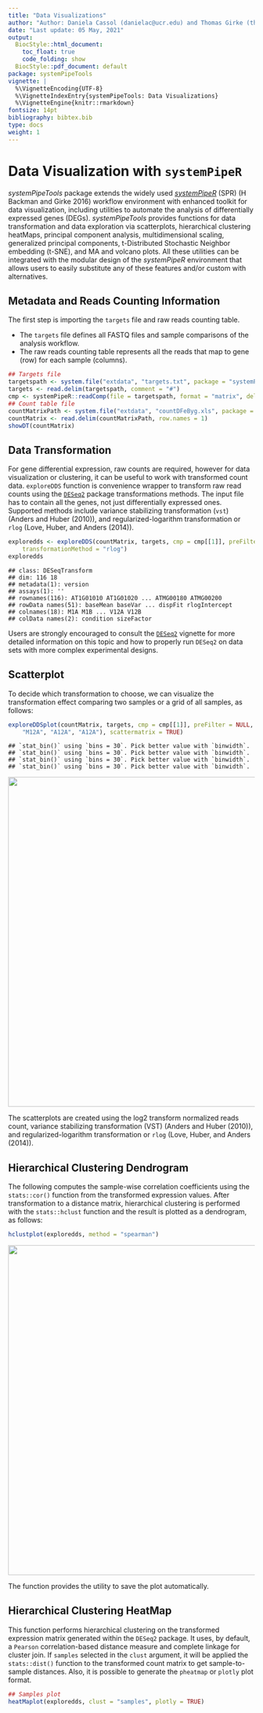 ```yaml
---
title: "Data Visualizations" 
author: "Author: Daniela Cassol (danielac@ucr.edu) and Thomas Girke (thomas.girke@ucr.edu)"
date: "Last update: 05 May, 2021" 
output:
  BiocStyle::html_document:
    toc_float: true
    code_folding: show
  BiocStyle::pdf_document: default
package: systemPipeTools
vignette: |
  %\VignetteEncoding{UTF-8}
  %\VignetteIndexEntry{systemPipeTools: Data Visualizations}
  %\VignetteEngine{knitr::rmarkdown}
fontsize: 14pt
bibliography: bibtex.bib
type: docs
weight: 1
---
```


<script src="/rmarkdown-libs/htmlwidgets/htmlwidgets.js"></script>
<script src="/rmarkdown-libs/jquery/jquery.min.js"></script>
<link href="/rmarkdown-libs/datatables-css/datatables-crosstalk.css" rel="stylesheet" />
<script src="/rmarkdown-libs/datatables-binding/datatables.js"></script>
<link href="/rmarkdown-libs/dt-core/css/jquery.dataTables.min.css" rel="stylesheet" />
<link href="/rmarkdown-libs/dt-core/css/jquery.dataTables.extra.css" rel="stylesheet" />
<script src="/rmarkdown-libs/dt-core/js/jquery.dataTables.min.js"></script>
<link href="/rmarkdown-libs/dt-ext-fixedcolumns/css/fixedColumns.dataTables.min.css" rel="stylesheet" />
<script src="/rmarkdown-libs/dt-ext-fixedcolumns/js/dataTables.fixedColumns.min.js"></script>
<link href="/rmarkdown-libs/dt-ext-scroller/css/scroller.dataTables.min.css" rel="stylesheet" />
<script src="/rmarkdown-libs/dt-ext-scroller/js/dataTables.scroller.min.js"></script>
<link href="/rmarkdown-libs/crosstalk/css/crosstalk.css" rel="stylesheet" />
<script src="/rmarkdown-libs/crosstalk/js/crosstalk.min.js"></script>
<script src="/rmarkdown-libs/htmlwidgets/htmlwidgets.js"></script>
<script src="/rmarkdown-libs/plotly-binding/plotly.js"></script>
<script src="/rmarkdown-libs/typedarray/typedarray.min.js"></script>
<script src="/rmarkdown-libs/jquery/jquery.min.js"></script>
<link href="/rmarkdown-libs/crosstalk/css/crosstalk.css" rel="stylesheet" />
<script src="/rmarkdown-libs/crosstalk/js/crosstalk.min.js"></script>
<link href="/rmarkdown-libs/plotly-htmlwidgets-css/plotly-htmlwidgets.css" rel="stylesheet" />
<script src="/rmarkdown-libs/plotly-main/plotly-latest.min.js"></script>
<style type="text/css">
pre code {
white-space: pre !important;
overflow-x: scroll !important;
word-break: keep-all !important;
word-wrap: initial !important;
}
</style>
<script type="text/javascript">
document.addEventListener("DOMContentLoaded", function() {
  document.querySelector("h1").className = "title";
});
</script>
<script type="text/javascript">
document.addEventListener("DOMContentLoaded", function() {
  var links = document.links;  
  for (var i = 0, linksLength = links.length; i < linksLength; i++)
    if (links[i].hostname != window.location.hostname)
      links[i].target = '_blank';
});
</script>

# Data Visualization with `systemPipeR`

*systemPipeTools* package extends the widely used *[systemPipeR](https://systempipe.org/)* (SPR) (H Backman and Girke 2016)
workflow environment with enhanced toolkit for data visualization,
including utilities to automate the analysis of differentially expressed genes (DEGs).
*systemPipeTools* provides functions for data transformation and data exploration via
scatterplots, hierarchical clustering heatMaps, principal component analysis,
multidimensional scaling, generalized principal components, t-Distributed
Stochastic Neighbor embedding (t-SNE), and MA and volcano plots.
All these utilities can be integrated with the modular design of the *systemPipeR*
environment that allows users to easily substitute any of these features and/or
custom with alternatives.

## Metadata and Reads Counting Information

The first step is importing the `targets` file and raw reads counting table.
- The `targets` file defines all FASTQ files and sample comparisons of the analysis workflow.
- The raw reads counting table represents all the reads that map to gene (row) for each sample (columns).

``` r
## Targets file
targetspath <- system.file("extdata", "targets.txt", package = "systemPipeR")
targets <- read.delim(targetspath, comment = "#")
cmp <- systemPipeR::readComp(file = targetspath, format = "matrix", delim = "-")
## Count table file
countMatrixPath <- system.file("extdata", "countDFeByg.xls", package = "systemPipeR")
countMatrix <- read.delim(countMatrixPath, row.names = 1)
showDT(countMatrix)
```

<div id="htmlwidget-1" style="width:100%;height:auto;" class="datatables html-widget"></div>
<script type="application/json" data-for="htmlwidget-1">{"x":{"filter":"none","extensions":["FixedColumns","Scroller"],"data":[["AT1G01010","AT1G01020","AT1G01030","AT1G01040","AT1G01050","AT1G01060","AT1G01070","AT1G01073","AT1G01080","AT1G01090","AT1G01100","AT1G01110","AT1G01115","AT2G01008","AT2G01021","AT2G01023","AT3G01010","AT3G01015","AT3G01020","AT3G01030","AT3G01040","AT3G01050","AT3G01060","AT3G01070","AT3G01080","AT3G01085","AT3G01090","AT3G01100","AT3G01120","AT3G01130","AT3G01140","AT3G01150","AT3G01160","AT3G01170","AT4G00005","AT4G00020","AT4G00026","AT4G00030","AT4G00040","AT4G00050","AT4G00060","AT4G00070","AT4G00080","AT4G00090","AT4G00100","AT4G00110","AT4G00120","AT4G00124","AT4G00130","AT4G00140","AT5G01010","AT5G01015","AT5G01020","AT5G01030","AT5G01040","AT5G01050","AT5G01060","AT5G01070","AT5G01075","AT5G01080","AT5G01090","AT5G01100","AT5G01110","AT5G01120","AT5G01130","AT5G01140","AT5G01150","AT5G01160","ATCG00020","ATCG00040","ATCG00050","ATCG00070","ATCG00080","ATCG00120","ATCG00130","ATCG00140","ATCG00150","ATCG00160","ATCG00170","ATCG00180","ATCG00190","ATCG00210","ATCG00220","ATCG00270","ATCG00280","ATCG00300","ATCG00330","ATCG00340","ATCG00350","ATCG00360","ATCG00380","ATCG00420","ATCG00430","ATCG00440","ATCG00470","ATCG00480","ATCG00490","ATCG00500","ATCG00510","ATMG00010","ATMG00030","ATMG00040","ATMG00050","ATMG00060","ATMG00070","ATMG00080","ATMG00090","ATMG00110","ATMG00120","ATMG00130","ATMG00140","ATMG00150","ATMG00160","ATMG00170","ATMG00180","ATMG00200"],[57,23,41,180,60,26,0,0,98,331,230,6,0,28,6267,0,0,0,0,0,93,31,235,0,30,0,70,38,709,54,0,37,33,33,0,4,19,69,61,12,48,0,0,21,186,22,0,0,6,8,143,16,87,31,49,4,0,0,1,0,17,162,2,0,0,0,0,28,1917,9,0,5,15,52,34,36,17,7,7,5,37,6,3,105,283,4,52,147,192,1,2,7,21,12,54,180,856,8,10,2,60,11,0,0,8,7,5,6,3,1,0,0,5,3,18,0],[244,93,98,684,127,264,0,0,379,1027,432,10,0,68,3061,14,0,0,0,0,454,121,801,8,29,0,274,132,2358,140,14,126,238,131,0,25,89,106,176,138,359,0,0,59,384,78,0,0,9,6,442,26,227,170,125,7,0,4,28,0,103,1002,26,2,0,0,0,124,1696,28,3,23,50,210,127,46,53,8,39,49,145,5,83,300,723,34,103,412,480,6,21,97,312,44,339,1191,1029,13,1,0,40,56,0,3,18,18,72,27,0,4,7,1,31,15,59,3],[201,69,73,522,102,59,2,0,179,779,516,11,0,61,7559,6,0,0,0,0,364,108,553,6,151,0,315,87,2031,149,4,186,123,161,0,6,60,255,189,20,162,0,0,89,402,75,0,0,32,30,542,11,184,91,179,5,0,0,9,0,41,754,6,0,0,0,0,119,970,10,1,14,13,113,37,60,22,3,14,22,49,1,5,165,293,5,56,222,191,6,8,18,45,12,92,369,793,4,5,0,79,38,0,4,5,20,30,7,0,0,0,0,25,5,44,1],[169,126,58,664,166,56,1,0,456,1343,458,5,0,33,2203,10,0,1,0,0,578,167,674,2,14,0,373,126,2222,131,39,170,329,212,0,66,75,121,147,117,381,0,0,88,432,147,0,0,4,11,646,17,207,219,103,3,0,0,23,0,121,1185,27,2,0,0,0,127,661,19,1,59,53,190,167,42,88,14,94,68,208,16,75,212,641,45,135,530,520,10,24,147,347,34,423,1501,871,10,1,7,35,50,0,3,47,31,120,34,14,1,5,0,72,17,62,4],[365,107,94,585,125,8,6,0,287,647,468,4,0,48,3125,0,0,0,0,0,375,104,226,5,56,0,334,100,1674,242,2,138,133,110,0,16,41,127,158,23,275,0,0,56,403,81,0,0,28,30,606,4,165,97,150,7,0,0,2,0,62,819,11,2,0,0,0,103,2258,12,0,23,34,160,74,44,26,12,22,32,95,10,25,126,403,10,50,313,366,4,10,26,36,24,102,403,977,2,15,2,43,45,0,2,19,16,25,13,0,1,2,3,26,14,24,1],[229,88,156,680,303,26,6,0,538,1831,849,17,0,53,1168,3,0,1,0,0,735,146,366,6,97,0,349,203,2310,254,0,380,126,296,0,49,43,193,282,19,406,0,0,138,966,131,0,0,16,21,1031,8,463,106,427,10,2,0,5,1,89,2267,41,4,0,0,0,238,1232,6,0,24,56,277,66,33,54,11,55,61,186,3,29,250,375,23,58,509,455,1,10,63,112,15,347,984,1161,10,2,3,35,39,0,7,21,19,41,15,1,3,2,1,46,13,58,3],[41,18,9,162,116,5,2,0,102,350,522,3,0,39,12653,0,0,0,0,0,46,43,8,0,15,0,92,28,780,84,14,45,51,51,0,5,56,73,102,63,70,0,0,42,360,42,0,0,3,7,230,15,153,22,2,0,0,0,11,0,23,24,6,0,0,0,0,60,1677,4,0,5,4,37,8,41,2,0,1,11,18,2,4,63,186,2,19,121,116,0,0,7,8,2,19,73,592,0,2,1,89,19,0,2,4,8,11,5,0,1,0,0,8,6,27,2],[38,25,13,163,180,2,4,0,211,524,634,3,0,38,12386,1,0,0,0,0,76,55,59,0,25,0,139,50,1217,116,14,95,80,54,0,11,66,124,114,45,119,3,0,66,440,40,0,0,2,13,334,58,221,27,2,0,0,0,11,0,36,99,8,0,0,0,0,76,1184,6,0,1,7,42,20,18,16,1,6,15,22,2,2,59,190,4,13,152,168,0,3,11,9,1,30,163,681,2,1,0,35,37,0,4,9,4,9,3,0,1,2,0,16,8,26,2],[152,20,8,249,139,0,5,0,79,323,926,5,0,97,9799,0,0,0,0,0,80,52,13,0,72,0,148,74,1176,160,21,67,92,73,0,11,93,157,185,151,122,0,0,78,656,48,0,0,3,20,461,2,260,57,11,0,0,0,8,0,39,188,4,0,0,0,0,83,1201,0,0,1,11,41,7,23,5,0,6,2,15,2,0,56,132,2,23,75,122,0,2,4,10,4,22,93,475,4,0,0,117,31,0,5,1,5,12,7,2,1,3,0,19,9,33,0],[46,5,6,66,37,0,2,0,42,140,183,2,0,23,10386,1,0,0,0,0,23,21,1,0,7,0,48,19,270,27,7,14,20,22,0,1,12,21,48,8,43,0,0,22,113,12,0,0,1,3,109,10,50,29,2,3,0,0,1,0,13,42,0,0,0,0,0,33,1261,4,0,2,3,42,15,26,4,0,4,5,4,6,1,65,138,9,17,106,126,2,4,6,4,0,12,54,749,6,1,0,30,4,0,0,0,2,3,1,0,0,0,0,2,0,7,0],[294,88,36,697,236,0,5,0,150,600,1333,1,0,82,9414,3,0,2,0,0,162,112,14,0,57,0,236,126,1737,341,15,126,178,132,0,23,146,209,317,158,210,0,0,191,1005,46,0,0,12,22,731,0,423,100,7,0,0,0,12,0,68,277,5,0,0,0,0,128,1192,1,0,2,9,52,9,28,8,3,1,7,22,2,3,83,172,4,25,112,112,1,0,11,14,6,29,110,446,2,4,3,101,56,0,5,10,9,20,14,0,1,1,0,36,9,44,2],[405,151,147,1060,679,4,13,0,551,1693,2401,16,0,112,3265,4,0,0,0,0,260,292,41,2,33,0,468,280,2768,376,50,299,278,112,0,36,175,337,471,169,463,2,0,334,1831,107,0,0,12,13,1229,53,903,127,12,3,0,0,32,0,168,146,33,0,0,0,0,266,398,6,0,4,11,75,26,18,18,3,17,11,67,2,3,71,176,7,28,163,186,2,7,18,23,4,52,345,493,0,4,0,43,88,0,8,25,18,39,14,4,11,4,0,54,20,53,2],[117,43,32,338,362,89,9,0,250,800,762,7,0,142,6908,6,0,0,0,0,143,53,103,0,27,0,257,128,1998,110,52,130,65,95,0,19,38,245,362,472,298,0,0,74,703,51,0,0,5,23,449,6,732,62,2,0,0,0,12,0,46,42,2,2,0,0,0,157,1406,8,0,11,6,51,13,9,5,0,5,13,28,2,2,100,126,2,2,128,194,1,3,12,30,2,63,270,445,2,0,0,64,6,0,1,9,18,6,7,0,0,5,1,21,7,25,1],[139,74,29,604,746,203,43,0,612,1662,1805,38,0,230,3676,2,0,0,0,0,131,211,178,4,34,0,390,194,1861,323,81,191,125,93,0,28,132,397,598,499,414,1,0,166,1319,117,0,0,11,29,861,65,1008,100,2,0,0,2,29,0,128,80,35,0,0,0,0,274,473,0,0,3,16,91,32,23,13,0,5,19,51,2,7,65,167,1,26,121,132,1,0,8,23,1,65,346,377,0,0,0,75,49,0,2,20,16,23,25,1,5,7,0,29,10,26,0],[132,33,12,360,194,118,8,0,78,281,761,4,0,85,11154,2,0,0,0,0,79,87,39,2,88,0,176,121,781,184,19,74,59,80,0,11,52,164,203,239,176,0,0,91,600,37,0,0,6,13,599,2,265,70,0,0,0,0,5,0,41,85,0,0,0,0,0,91,1136,0,0,6,11,34,12,38,10,0,2,9,9,2,2,48,135,3,15,88,108,1,0,2,6,3,25,82,429,2,0,0,114,23,0,5,6,4,10,2,0,4,0,0,16,6,17,0],[64,18,9,80,50,24,0,0,26,122,102,0,0,18,3301,0,0,0,0,0,34,25,6,0,13,0,32,24,219,51,13,20,26,19,0,1,13,22,37,12,48,0,0,20,106,10,0,0,1,2,121,1,95,21,2,0,0,0,3,0,14,33,0,0,0,0,0,38,1860,8,0,3,4,40,26,13,0,0,1,4,1,5,0,61,259,1,28,147,176,2,3,21,11,0,17,84,662,2,2,1,23,15,0,2,9,3,1,3,1,1,0,0,5,0,8,0],[230,43,70,203,214,62,9,0,78,391,627,0,0,100,9421,5,0,0,0,0,105,43,52,0,56,0,127,79,734,97,18,70,28,61,0,4,33,92,112,178,140,0,0,93,565,17,0,0,1,5,331,4,283,29,0,0,0,0,9,0,33,155,4,0,0,0,0,118,1336,0,0,8,4,27,5,8,8,6,2,10,7,1,4,52,112,1,10,81,106,1,0,8,19,3,37,140,440,2,2,0,66,10,0,7,7,5,13,7,0,3,6,1,16,0,28,2],[120,31,85,171,181,32,1,0,55,273,476,4,0,46,8486,2,0,0,0,0,55,24,24,0,33,0,76,45,291,98,12,42,39,29,0,4,26,57,69,59,62,0,0,51,362,17,0,0,1,5,207,3,195,28,1,0,0,0,4,0,17,67,3,0,0,0,0,86,1236,3,0,1,5,39,14,31,12,0,2,2,18,5,1,48,172,0,14,118,118,0,7,0,8,1,19,116,529,4,0,0,46,18,0,3,3,4,5,6,0,0,2,2,12,2,10,0]],"container":"<table class=\"display\">\n  <thead>\n    <tr>\n      <th> <\/th>\n      <th>M1A<\/th>\n      <th>M1B<\/th>\n      <th>A1A<\/th>\n      <th>A1B<\/th>\n      <th>V1A<\/th>\n      <th>V1B<\/th>\n      <th>M6A<\/th>\n      <th>M6B<\/th>\n      <th>A6A<\/th>\n      <th>A6B<\/th>\n      <th>V6A<\/th>\n      <th>V6B<\/th>\n      <th>M12A<\/th>\n      <th>M12B<\/th>\n      <th>A12A<\/th>\n      <th>A12B<\/th>\n      <th>V12A<\/th>\n      <th>V12B<\/th>\n    <\/tr>\n  <\/thead>\n<\/table>","options":{"scrollX":true,"fixedColumns":true,"deferRender":true,"scrollY":200,"scroller":true,"columnDefs":[{"className":"dt-right","targets":[1,2,3,4,5,6,7,8,9,10,11,12,13,14,15,16,17,18]},{"orderable":false,"targets":0}],"order":[],"autoWidth":false,"orderClasses":false}},"evals":[],"jsHooks":[]}</script>

## Data Transformation

For gene differential expression, raw counts are required, however for data
visualization or clustering, it can be useful to work with transformed count data.
`exploreDDS` function is convenience wrapper to transform raw read counts using the
[`DESeq2`](@Love2014-sh) package transformations methods. The input file
has to contain all the genes, not just differentially expressed ones. Supported
methods include variance stabilizing transformation (`vst`) (Anders and Huber (2010)), and
regularized-logarithm transformation or `rlog` (Love, Huber, and Anders (2014)).

``` r
exploredds <- exploreDDS(countMatrix, targets, cmp = cmp[[1]], preFilter = NULL, 
    transformationMethod = "rlog")
exploredds
```

    ## class: DESeqTransform 
    ## dim: 116 18 
    ## metadata(1): version
    ## assays(1): ''
    ## rownames(116): AT1G01010 AT1G01020 ... ATMG00180 ATMG00200
    ## rowData names(51): baseMean baseVar ... dispFit rlogIntercept
    ## colnames(18): M1A M1B ... V12A V12B
    ## colData names(2): condition sizeFactor

Users are strongly encouraged to consult the [`DESeq2`](@Love2014-sh) vignette for
more detailed information on this topic and how to properly run `DESeq2` on data
sets with more complex experimental designs.

## Scatterplot

To decide which transformation to choose, we can visualize the transformation effect
comparing two samples or a grid of all samples, as follows:

``` r
exploreDDSplot(countMatrix, targets, cmp = cmp[[1]], preFilter = NULL, samples = c("M12A", 
    "M12A", "A12A", "A12A"), scattermatrix = TRUE)
```

    ## `stat_bin()` using `bins = 30`. Pick better value with `binwidth`.
    ## `stat_bin()` using `bins = 30`. Pick better value with `binwidth`.
    ## `stat_bin()` using `bins = 30`. Pick better value with `binwidth`.
    ## `stat_bin()` using `bins = 30`. Pick better value with `binwidth`.

<img src="/en/sp/spt/systemPipeTools_files/figure-html/exploreDDSplot-1.png" width="672" />

The scatterplots are created using the log2 transform normalized reads count,
variance stabilizing transformation (VST) (Anders and Huber (2010)), and
regularized-logarithm transformation or `rlog` (Love, Huber, and Anders (2014)).

## Hierarchical Clustering Dendrogram

The following computes the sample-wise correlation coefficients using the `stats::cor()`
function from the transformed expression values. After transformation to a
distance matrix, hierarchical clustering is performed with the `stats::hclust`
function and the result is plotted as a dendrogram, as follows:

``` r
hclustplot(exploredds, method = "spearman")
```

<img src="/en/sp/spt/systemPipeTools_files/figure-html/hclustplot-1.png" width="672" />

The function provides the utility to save the plot automatically.

## Hierarchical Clustering HeatMap

This function performs hierarchical clustering on the transformed expression
matrix generated within the `DESeq2` package. It uses, by default, a `Pearson`
correlation-based distance measure and complete linkage for cluster join.
If `samples` selected in the `clust` argument, it will be applied the `stats::dist()`
function to the transformed count matrix to get sample-to-sample distances. Also,
it is possible to generate the `pheatmap` or `plotly` plot format.

``` r
## Samples plot
heatMaplot(exploredds, clust = "samples", plotly = TRUE)
```

<div id="htmlwidget-2" style="width:672px;height:480px;" class="plotly html-widget"></div>
<script type="application/json" data-for="htmlwidget-2">{"x":{"visdat":{"34341250a552":["function () ","plotlyVisDat"]},"cur_data":"34341250a552","attrs":{"34341250a552":{"x":["M1A","M1B","A1A","A1B","V1A","V1B","M6A","M6B","A6A","A6B","V6A","V6B","M12A","M12B","A12A","A12B","V12A","V12B"],"y":["M1A","M1B","A1A","A1B","V1A","V1B","M6A","M6B","A6A","A6B","V6A","V6B","M12A","M12B","A12A","A12B","V12A","V12B"],"z":[[0,7.04650716301563,5.70678310405774,8.20976445672658,5.82667776225818,7.3279781790244,8.39986657356742,8.16733063204217,9.58637200173571,7.68841587215867,10.1640441508758,10.7676019921496,10.0039632569807,11.32498784981,9.8146750121175,7.74473230078491,9.45716343166999,7.95378561107353],[7.04650716301563,0,6.66154862259465,4.25865887783483,6.67960023884926,6.26668680998727,9.91630309634838,9.25451827523275,10.9564120825428,9.93575571094716,11.099388064366,10.6754670535994,9.90683653800534,10.9561298226477,10.7399675586854,9.18116169782986,9.77109863659917,9.40323019102986],[5.70678310405774,6.66154862259465,0,7.98994675562316,4.94593038167375,5.72836463615867,8.11235158724083,7.65256178153187,8.15065142907597,8.76007256265634,8.30988507282082,8.91309701678265,8.66629724080143,9.82426010379448,8.30870129249907,8.54268071001664,8.35323474316893,7.70897398227057],[8.20976445672658,4.25865887783483,7.98994675562316,0,6.99532785790822,6.43469620310431,10.4096764476556,9.51652950962973,11.1939050957909,10.4627147426448,11.1689702900908,10.546647320753,10.5708484745604,11.5547562063225,11.6160197603858,9.88406363111819,10.7020155017471,10.4675703563444],[5.82667776225818,6.67960023884926,4.94593038167375,6.99532785790822,0,4.8575131388009,8.46288752842871,8.0319315058583,8.726172089783,8.73161790330149,8.27286514155669,8.88152783442813,9.62675093908279,10.8109068917939,9.50867890759956,8.56129430593498,9.21166728284744,8.48571139105286],[7.3279781790244,6.26668680998727,5.72836463615867,6.43469620310431,4.8575131388009,0,10.051631844146,8.92833694901717,9.88801350128227,10.1968579735558,9.80606329541741,9.47694677716336,10.2032985748696,10.9502439173503,10.7118343889731,10.2485736407499,9.95124988126944,9.6455696901528],[8.39986657356742,9.91630309634838,8.11235158724083,10.4096764476556,8.46288752842871,10.051631844146,0,4.32289188181976,5.45401419571659,6.66929785847857,5.82333805363524,6.89960979808065,6.60846441830892,7.49378480640748,6.09490379797155,6.92856692552639,6.73658240504653,6.04084631483171],[8.16733063204217,9.25451827523275,7.65256178153187,9.51652950962973,8.0319315058583,8.92833694901717,4.32289188181976,0,5.86548263173596,6.92170483627566,6.43771467140554,5.936553276735,6.66918890392232,7.10201521498403,6.87338305585792,7.70858313971616,6.93977726065822,6.12205683109543],[9.58637200173571,10.9564120825428,8.15065142907597,11.1939050957909,8.726172089783,9.88801350128227,5.45401419571659,5.86548263173596,0,8.10337075683393,4.02970654063498,6.37598537189006,6.96355226928132,7.79890861008178,5.50539366529938,8.64913887544163,6.82883422186719,6.22801929982399],[7.68841587215867,9.93575571094716,8.76007256265634,10.4627147426448,8.73161790330149,10.1968579735558,6.66929785847857,6.92170483627566,8.10337075683393,0,9.22853479532283,10.1030591897721,9.35527845594351,11.0912154866989,8.92785474831708,6.32121021712703,9.14034499886722,7.20502415178336],[10.1640441508758,11.099388064366,8.30988507282082,11.1689702900908,8.27286514155669,9.80606329541741,5.82333805363524,6.43771467140554,4.02970654063498,9.22853479532283,0,5.40796455622463,7.23562402229216,8.05893271349359,5.83000947413891,8.94623155465764,6.52802367477244,6.94139936721835],[10.7676019921496,10.6754670535994,8.91309701678265,10.546647320753,8.88152783442813,9.47694677716336,6.89960979808065,5.936553276735,6.37598537189006,10.1030591897721,5.40796455622463,0,7.14309602773391,6.1610771391521,7.4911181113735,10.0381028337193,7.56298264238769,7.68916986877059],[10.0039632569807,9.90683653800534,8.66629724080143,10.5708484745604,9.62675093908279,10.2032985748696,6.60846441830892,6.66918890392232,6.96355226928132,9.35527845594351,7.23562402229216,7.14309602773391,0,5.69259437645614,5.58694500597765,8.50447659713418,5.53119139458227,6.33933832045536],[11.32498784981,10.9561298226477,9.82426010379448,11.5547562063225,10.8109068917939,10.9502439173503,7.49378480640748,7.10201521498403,7.79890861008178,11.0912154866989,8.05893271349359,6.1610771391521,5.69259437645614,0,6.42494730487994,10.5078546330517,7.19994521380774,7.82561653509729],[9.8146750121175,10.7399675586854,8.30870129249907,11.6160197603858,9.50867890759956,10.7118343889731,6.09490379797155,6.87338305585792,5.50539366529938,8.92785474831708,5.83000947413891,7.4911181113735,5.58694500597765,6.42494730487994,0,8.18110233128943,5.25899641633563,5.72577800197228],[7.74473230078491,9.18116169782986,8.54268071001664,9.88406363111819,8.56129430593498,10.2485736407499,6.92856692552639,7.70858313971616,8.64913887544163,6.32121021712703,8.94623155465764,10.0381028337193,8.50447659713418,10.5078546330517,8.18110233128943,0,7.99272460895717,6.58008064549415],[9.45716343166999,9.77109863659917,8.35323474316893,10.7020155017471,9.21166728284744,9.95124988126944,6.73658240504653,6.93977726065822,6.82883422186719,9.14034499886722,6.52802367477244,7.56298264238769,5.53119139458227,7.19994521380774,5.25899641633563,7.99272460895717,0,5.56397338345294],[7.95378561107353,9.40323019102986,7.70897398227057,10.4675703563444,8.48571139105286,9.6455696901528,6.04084631483171,6.12205683109543,6.22801929982399,7.20502415178336,6.94139936721835,7.68916986877059,6.33933832045536,7.82561653509729,5.72577800197228,6.58008064549415,5.56397338345294,0]],"alpha_stroke":1,"sizes":[10,100],"spans":[1,20],"type":"heatmap"}},"layout":{"margin":{"b":40,"l":60,"t":25,"r":10},"xaxis":{"domain":[0,1],"automargin":true,"title":[]},"yaxis":{"domain":[0,1],"automargin":true,"title":[]},"scene":{"zaxis":{"title":[]}},"hovermode":"closest","showlegend":false,"legend":{"yanchor":"top","y":0.5}},"source":"A","config":{"showSendToCloud":false},"data":[{"colorbar":{"title":"","ticklen":2,"len":0.5,"lenmode":"fraction","y":1,"yanchor":"top"},"colorscale":[["0","rgba(68,1,84,1)"],["0.0416666666666667","rgba(70,19,97,1)"],["0.0833333333333333","rgba(72,32,111,1)"],["0.125","rgba(71,45,122,1)"],["0.166666666666667","rgba(68,58,128,1)"],["0.208333333333333","rgba(64,70,135,1)"],["0.25","rgba(60,82,138,1)"],["0.291666666666667","rgba(56,93,140,1)"],["0.333333333333333","rgba(49,104,142,1)"],["0.375","rgba(46,114,142,1)"],["0.416666666666667","rgba(42,123,142,1)"],["0.458333333333333","rgba(38,133,141,1)"],["0.5","rgba(37,144,140,1)"],["0.541666666666667","rgba(33,154,138,1)"],["0.583333333333333","rgba(39,164,133,1)"],["0.625","rgba(47,174,127,1)"],["0.666666666666667","rgba(53,183,121,1)"],["0.708333333333333","rgba(79,191,110,1)"],["0.75","rgba(98,199,98,1)"],["0.791666666666667","rgba(119,207,85,1)"],["0.833333333333333","rgba(147,214,70,1)"],["0.875","rgba(172,220,52,1)"],["0.916666666666667","rgba(199,225,42,1)"],["0.958333333333333","rgba(226,228,40,1)"],["1","rgba(253,231,37,1)"]],"showscale":true,"x":["M1A","M1B","A1A","A1B","V1A","V1B","M6A","M6B","A6A","A6B","V6A","V6B","M12A","M12B","A12A","A12B","V12A","V12B"],"y":["M1A","M1B","A1A","A1B","V1A","V1B","M6A","M6B","A6A","A6B","V6A","V6B","M12A","M12B","A12A","A12B","V12A","V12B"],"z":[[0,7.04650716301563,5.70678310405774,8.20976445672658,5.82667776225818,7.3279781790244,8.39986657356742,8.16733063204217,9.58637200173571,7.68841587215867,10.1640441508758,10.7676019921496,10.0039632569807,11.32498784981,9.8146750121175,7.74473230078491,9.45716343166999,7.95378561107353],[7.04650716301563,0,6.66154862259465,4.25865887783483,6.67960023884926,6.26668680998727,9.91630309634838,9.25451827523275,10.9564120825428,9.93575571094716,11.099388064366,10.6754670535994,9.90683653800534,10.9561298226477,10.7399675586854,9.18116169782986,9.77109863659917,9.40323019102986],[5.70678310405774,6.66154862259465,0,7.98994675562316,4.94593038167375,5.72836463615867,8.11235158724083,7.65256178153187,8.15065142907597,8.76007256265634,8.30988507282082,8.91309701678265,8.66629724080143,9.82426010379448,8.30870129249907,8.54268071001664,8.35323474316893,7.70897398227057],[8.20976445672658,4.25865887783483,7.98994675562316,0,6.99532785790822,6.43469620310431,10.4096764476556,9.51652950962973,11.1939050957909,10.4627147426448,11.1689702900908,10.546647320753,10.5708484745604,11.5547562063225,11.6160197603858,9.88406363111819,10.7020155017471,10.4675703563444],[5.82667776225818,6.67960023884926,4.94593038167375,6.99532785790822,0,4.8575131388009,8.46288752842871,8.0319315058583,8.726172089783,8.73161790330149,8.27286514155669,8.88152783442813,9.62675093908279,10.8109068917939,9.50867890759956,8.56129430593498,9.21166728284744,8.48571139105286],[7.3279781790244,6.26668680998727,5.72836463615867,6.43469620310431,4.8575131388009,0,10.051631844146,8.92833694901717,9.88801350128227,10.1968579735558,9.80606329541741,9.47694677716336,10.2032985748696,10.9502439173503,10.7118343889731,10.2485736407499,9.95124988126944,9.6455696901528],[8.39986657356742,9.91630309634838,8.11235158724083,10.4096764476556,8.46288752842871,10.051631844146,0,4.32289188181976,5.45401419571659,6.66929785847857,5.82333805363524,6.89960979808065,6.60846441830892,7.49378480640748,6.09490379797155,6.92856692552639,6.73658240504653,6.04084631483171],[8.16733063204217,9.25451827523275,7.65256178153187,9.51652950962973,8.0319315058583,8.92833694901717,4.32289188181976,0,5.86548263173596,6.92170483627566,6.43771467140554,5.936553276735,6.66918890392232,7.10201521498403,6.87338305585792,7.70858313971616,6.93977726065822,6.12205683109543],[9.58637200173571,10.9564120825428,8.15065142907597,11.1939050957909,8.726172089783,9.88801350128227,5.45401419571659,5.86548263173596,0,8.10337075683393,4.02970654063498,6.37598537189006,6.96355226928132,7.79890861008178,5.50539366529938,8.64913887544163,6.82883422186719,6.22801929982399],[7.68841587215867,9.93575571094716,8.76007256265634,10.4627147426448,8.73161790330149,10.1968579735558,6.66929785847857,6.92170483627566,8.10337075683393,0,9.22853479532283,10.1030591897721,9.35527845594351,11.0912154866989,8.92785474831708,6.32121021712703,9.14034499886722,7.20502415178336],[10.1640441508758,11.099388064366,8.30988507282082,11.1689702900908,8.27286514155669,9.80606329541741,5.82333805363524,6.43771467140554,4.02970654063498,9.22853479532283,0,5.40796455622463,7.23562402229216,8.05893271349359,5.83000947413891,8.94623155465764,6.52802367477244,6.94139936721835],[10.7676019921496,10.6754670535994,8.91309701678265,10.546647320753,8.88152783442813,9.47694677716336,6.89960979808065,5.936553276735,6.37598537189006,10.1030591897721,5.40796455622463,0,7.14309602773391,6.1610771391521,7.4911181113735,10.0381028337193,7.56298264238769,7.68916986877059],[10.0039632569807,9.90683653800534,8.66629724080143,10.5708484745604,9.62675093908279,10.2032985748696,6.60846441830892,6.66918890392232,6.96355226928132,9.35527845594351,7.23562402229216,7.14309602773391,0,5.69259437645614,5.58694500597765,8.50447659713418,5.53119139458227,6.33933832045536],[11.32498784981,10.9561298226477,9.82426010379448,11.5547562063225,10.8109068917939,10.9502439173503,7.49378480640748,7.10201521498403,7.79890861008178,11.0912154866989,8.05893271349359,6.1610771391521,5.69259437645614,0,6.42494730487994,10.5078546330517,7.19994521380774,7.82561653509729],[9.8146750121175,10.7399675586854,8.30870129249907,11.6160197603858,9.50867890759956,10.7118343889731,6.09490379797155,6.87338305585792,5.50539366529938,8.92785474831708,5.83000947413891,7.4911181113735,5.58694500597765,6.42494730487994,0,8.18110233128943,5.25899641633563,5.72577800197228],[7.74473230078491,9.18116169782986,8.54268071001664,9.88406363111819,8.56129430593498,10.2485736407499,6.92856692552639,7.70858313971616,8.64913887544163,6.32121021712703,8.94623155465764,10.0381028337193,8.50447659713418,10.5078546330517,8.18110233128943,0,7.99272460895717,6.58008064549415],[9.45716343166999,9.77109863659917,8.35323474316893,10.7020155017471,9.21166728284744,9.95124988126944,6.73658240504653,6.93977726065822,6.82883422186719,9.14034499886722,6.52802367477244,7.56298264238769,5.53119139458227,7.19994521380774,5.25899641633563,7.99272460895717,0,5.56397338345294],[7.95378561107353,9.40323019102986,7.70897398227057,10.4675703563444,8.48571139105286,9.6455696901528,6.04084631483171,6.12205683109543,6.22801929982399,7.20502415178336,6.94139936721835,7.68916986877059,6.33933832045536,7.82561653509729,5.72577800197228,6.58008064549415,5.56397338345294,0]],"type":"heatmap","xaxis":"x","yaxis":"y","frame":null}],"highlight":{"on":"plotly_click","persistent":false,"dynamic":false,"selectize":false,"opacityDim":0.2,"selected":{"opacity":1},"debounce":0},"shinyEvents":["plotly_hover","plotly_click","plotly_selected","plotly_relayout","plotly_brushed","plotly_brushing","plotly_clickannotation","plotly_doubleclick","plotly_deselect","plotly_afterplot","plotly_sunburstclick"],"base_url":"https://plot.ly"},"evals":[],"jsHooks":[]}</script>

If `ind` selected in the `clust` argument, it is necessary to provide the list of
differentially expressed genes for the `exploredds` subset.

``` r
## Individuals genes identified in DEG analysis DEG analysis with `systemPipeR`
degseqDF <- systemPipeR::run_DESeq2(countDF = countMatrix, targets = targets, cmp = cmp[[1]], 
    independent = FALSE)
DEG_list <- systemPipeR::filterDEGs(degDF = degseqDF, filter = c(Fold = 2, FDR = 10))
```

<img src="/en/sp/spt/systemPipeTools_files/figure-html/heatMaplot_DEG-1.png" width="672" />

``` r
### Plot
heatMaplot(exploredds, clust = "ind", DEGlist = unique(as.character(unlist(DEG_list[[1]]))))
```

<img src="/en/sp/spt/systemPipeTools_files/figure-html/heatMaplot_DEG-2.png" width="672" />

The function provides the utility to save the plot automatically.

## Principal Component Analysis

This function plots a Principal Component Analysis (PCA) from transformed expression
matrix. This plot shows samples variation based on the expression values and
identifies batch effects.

``` r
PCAplot(exploredds, plotly = FALSE)
```

<img src="/en/sp/spt/systemPipeTools_files/figure-html/PCAplot-1.png" width="672" />

The function provides the utility to save the plot automatically.

## Multidimensional scaling with `MDSplot`

This function computes and plots multidimensional scaling analysis for dimension
reduction of count expression matrix. Internally, it is applied the `stats::dist()`
function to the transformed count matrix to get sample-to-sample distances.

``` r
MDSplot(exploredds, plotly = FALSE)
```

<img src="/en/sp/spt/systemPipeTools_files/figure-html/MDSplot-1.png" width="672" />

The function provides the utility to save the plot automatically.

## Dimension Reduction with `GLMplot`

This function computes and plots generalized principal components analysis for
dimension reduction of count expression matrix.

``` r
exploredds_r <- exploreDDS(countMatrix, targets, cmp = cmp[[1]], preFilter = NULL, 
    transformationMethod = "raw")
GLMplot(exploredds_r, plotly = FALSE)
```

<img src="/en/sp/spt/systemPipeTools_files/figure-html/GLMplot-1.png" width="672" />

The function provides the utility to save the plot automatically.

## MA plot

This function plots log2 fold changes (y-axis) versus the mean of normalized
counts (on the x-axis). Statistically significant features are colored.

``` r
MAplot(degseqDF, comparison = "M12-A12", filter = c(Fold = 1, FDR = 20), genes = "ATCG00280")
```

<img src="/en/sp/spt/systemPipeTools_files/figure-html/MAplot-1.png" width="672" />

The function provides the utility to save the plot automatically.

## t-Distributed Stochastic Neighbor embedding with `tSNEplot`

This function computes and plots t-Distributed Stochastic Neighbor embedding (t-SNE)
analysis for unsupervised nonlinear dimensionality reduction of count expression
matrix. Internally, it is applied the `Rtsne::Rtsne()` (Krijthe 2015) function, using the exact
t-SNE computing with `theta=0.0`.

``` r
tSNEplot(countMatrix, targets, perplexity = 5)
```

<img src="/en/sp/spt/systemPipeTools_files/figure-html/tSNEplot-1.png" width="672" />

## Volcano plot

A simple function that shows statistical significance (`p-value`) versus magnitude
of change (`log2 fold change`).

``` r
volcanoplot(degseqDF, comparison = "M12-A12", filter = c(Fold = 1, FDR = 20), genes = "ATCG00280")
```

<img src="/en/sp/spt/systemPipeTools_files/figure-html/volcanoplot-1.png" width="672" />

# Version information

``` r
sessionInfo()
```

    ## R Under development (unstable) (2021-02-04 r79940)
    ## Platform: x86_64-pc-linux-gnu (64-bit)
    ## Running under: Ubuntu 20.04.2 LTS
    ## 
    ## Matrix products: default
    ## BLAS:   /usr/lib/x86_64-linux-gnu/blas/libblas.so.3.9.0
    ## LAPACK: /home/dcassol/src/R-devel/lib/libRlapack.so
    ## 
    ## locale:
    ##  [1] LC_CTYPE=en_US.UTF-8       LC_NUMERIC=C              
    ##  [3] LC_TIME=en_US.UTF-8        LC_COLLATE=en_US.UTF-8    
    ##  [5] LC_MONETARY=en_US.UTF-8    LC_MESSAGES=en_US.UTF-8   
    ##  [7] LC_PAPER=en_US.UTF-8       LC_NAME=C                 
    ##  [9] LC_ADDRESS=C               LC_TELEPHONE=C            
    ## [11] LC_MEASUREMENT=en_US.UTF-8 LC_IDENTIFICATION=C       
    ## 
    ## attached base packages:
    ## [1] stats4    parallel  stats     graphics  grDevices utils     datasets 
    ## [8] methods   base     
    ## 
    ## other attached packages:
    ##  [1] systemPipeR_1.25.11         ShortRead_1.49.2           
    ##  [3] GenomicAlignments_1.27.2    SummarizedExperiment_1.21.3
    ##  [5] Biobase_2.51.0              MatrixGenerics_1.3.1       
    ##  [7] matrixStats_0.58.0          BiocParallel_1.25.5        
    ##  [9] Rsamtools_2.7.2             Biostrings_2.59.2          
    ## [11] XVector_0.31.1              GenomicRanges_1.43.4       
    ## [13] GenomeInfoDb_1.27.11        IRanges_2.25.9             
    ## [15] S4Vectors_0.29.15           BiocGenerics_0.37.2        
    ## [17] systemPipeTools_0.9.1       BiocStyle_2.19.2           
    ## 
    ## loaded via a namespace (and not attached):
    ##   [1] backports_1.2.1          BiocFileCache_1.99.6     plyr_1.8.6              
    ##   [4] lazyeval_0.2.2           splines_4.1.0            crosstalk_1.1.1         
    ##   [7] ggplot2_3.3.3            digest_0.6.27            htmltools_0.5.1.1       
    ##  [10] fansi_0.4.2              magrittr_2.0.1           checkmate_2.0.0         
    ##  [13] memoise_2.0.0            BSgenome_1.59.2          base64url_1.4           
    ##  [16] limma_3.47.12            annotate_1.69.2          prettyunits_1.1.1       
    ##  [19] jpeg_0.1-8.1             colorspace_2.0-0         blob_1.2.1              
    ##  [22] rappdirs_0.3.3           ggrepel_0.9.1            xfun_0.22               
    ##  [25] dplyr_1.0.5              crayon_1.4.1             RCurl_1.98-1.3          
    ##  [28] jsonlite_1.7.2           genefilter_1.73.1        VariantAnnotation_1.37.1
    ##  [31] brew_1.0-6               survival_3.2-10          ape_5.4-1               
    ##  [34] glue_1.4.2               gtable_0.3.0             zlibbioc_1.37.0         
    ##  [37] DelayedArray_0.17.10     V8_3.4.0                 scales_1.1.1            
    ##  [40] pheatmap_1.0.12          DBI_1.1.1                GGally_2.1.1            
    ##  [43] edgeR_3.33.3             Rcpp_1.0.6               viridisLite_0.4.0       
    ##  [46] xtable_1.8-4             progress_1.2.2           tidytree_0.3.3          
    ##  [49] bit_4.0.4                rsvg_2.1.1               DT_0.18                 
    ##  [52] htmlwidgets_1.5.3        httr_1.4.2               RColorBrewer_1.1-2      
    ##  [55] ellipsis_0.3.1           farver_2.1.0             pkgconfig_2.0.3         
    ##  [58] reshape_0.8.8            XML_3.99-0.6             dbplyr_2.1.1            
    ##  [61] sass_0.3.1               locfit_1.5-9.4           utf8_1.2.1              
    ##  [64] labeling_0.4.2           later_1.1.0.1            tidyselect_1.1.0        
    ##  [67] rlang_0.4.10             AnnotationDbi_1.53.1     munsell_0.5.0           
    ##  [70] tools_4.1.0              cachem_1.0.4             generics_0.1.0          
    ##  [73] RSQLite_2.2.7            evaluate_0.14            stringr_1.4.0           
    ##  [76] fastmap_1.1.0            yaml_2.2.1               ggtree_2.5.2            
    ##  [79] knitr_1.32               bit64_4.0.5              purrr_0.3.4             
    ##  [82] KEGGREST_1.31.1          nlme_3.1-152             mime_0.10               
    ##  [85] formatR_1.9              aplot_0.0.6              biomaRt_2.47.7          
    ##  [88] compiler_4.1.0           filelock_1.0.2           plotly_4.9.3            
    ##  [91] curl_4.3                 png_0.1-7                treeio_1.15.7           
    ##  [94] tibble_3.1.1             geneplotter_1.69.0       bslib_0.2.4             
    ##  [97] stringi_1.5.3            highr_0.9                blogdown_1.3            
    ## [100] GenomicFeatures_1.43.8   lattice_0.20-41          Matrix_1.3-2            
    ## [103] glmpca_0.2.0             vctrs_0.3.7              pillar_1.6.0            
    ## [106] lifecycle_1.0.0          BiocManager_1.30.12      jquerylib_0.1.3         
    ## [109] data.table_1.14.0        bitops_1.0-6             httpuv_1.5.5            
    ## [112] rtracklayer_1.51.5       patchwork_1.1.1          BiocIO_1.1.2            
    ## [115] R6_2.5.0                 latticeExtra_0.6-29      hwriter_1.3.2           
    ## [118] promises_1.2.0.1         bookdown_0.22            codetools_0.2-18        
    ## [121] MASS_7.3-53.1            assertthat_0.2.1         rjson_0.2.20            
    ## [124] DESeq2_1.31.18           withr_2.4.2              batchtools_0.9.15       
    ## [127] GenomeInfoDbData_1.2.4   hms_1.0.0                grid_4.1.0              
    ## [130] tidyr_1.1.3              DOT_0.1                  rmarkdown_2.7.12        
    ## [133] rvcheck_0.1.8            Rtsne_0.15               shiny_1.6.0             
    ## [136] restfulr_0.0.13

# Funding

This project is funded by NSF award [ABI-1661152](https://www.nsf.gov/awardsearch/showAward?AWD_ID=1661152).

# References

<div id="refs" class="references csl-bib-body hanging-indent">

<div id="ref-Anders2010-tp" class="csl-entry">

Anders, Simon, and Wolfgang Huber. 2010. “Differential Expression Analysis for Sequence Count Data.” *Genome Biol.* 11 (10): R106.

</div>

<div id="ref-H_Backman2016-bt" class="csl-entry">

H Backman, Tyler W, and Thomas Girke. 2016. “<span class="nocase">systemPipeR: NGS workflow and report generation environment</span>.” *BMC Bioinformatics* 17 (1): 388. <https://doi.org/10.1186/s12859-016-1241-0>.

</div>

<div id="ref-Rtsne" class="csl-entry">

Krijthe, Jesse H. 2015. *Rtsne: T-Distributed Stochastic Neighbor Embedding Using Barnes-Hut Implementation*. <https://github.com/jkrijthe/Rtsne>.

</div>

<div id="ref-Love2014-sh" class="csl-entry">

Love, Michael, Wolfgang Huber, and Simon Anders. 2014. “Moderated Estimation of Fold Change and Dispersion for <span class="nocase">RNA-seq</span> Data with DESeq2.” *Genome Biol.* 15 (12): 550. <https://doi.org/10.1186/s13059-014-0550-8>.

</div>

</div>
